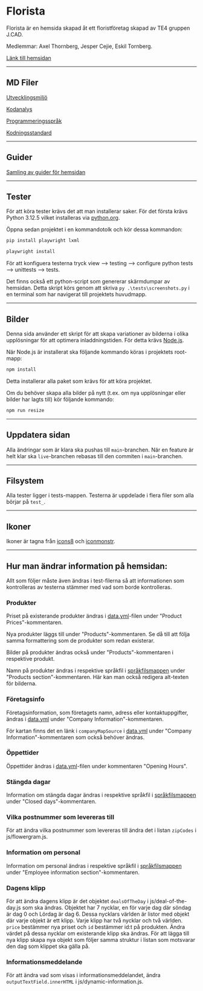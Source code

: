 # Florista

Florista är en hemsida skapad åt ett floristföretag skapad av TE4 gruppen J.CAD.

Medlemmar: Axel Thornberg, Jesper Cejie, Eskil Tornberg.

[Länk till hemsidan](https://ntig-uppsala.github.io/J.CAD-Florist/)

---

## MD Filer

[Utvecklingsmiljö](docs/development-environment-standard.md)

[Kodanalys](docs/code-analysis.md)

[Programmeringsspråk](docs/programming-language-standard.md)

[Kodningsstandard](docs/coding-standard.md)

---

## Guider

[Samling av guider för hemsidan](docs/guides.md)

---

## Tester

För att köra tester krävs det att man installerar saker. För det första krävs Python 3.12.5 vilket installeras via [python.org](https://www.python.org/downloads/release/python-3125/).

Öppna sedan projektet i en kommandotolk och kör dessa kommandon:

```bash
pip install playwright lxml
```

```bash
playwright install
```

För att konfiguera testerna tryck view --> testing --> configure python tests --> unittests --> tests.

Det finns också ett python-script som genererar skärmdumpar av hemsidan. Detta skript körs genom att skriva `py .\tests\screenshots.py` i en terminal som har navigerat till projektets huvudmapp.

---

## Bilder

Denna sida använder ett skript för att skapa variationer av bilderna i olika upplösningar för att optimera inladdningstiden. För detta krävs [Node.js](https://nodejs.org/en).

När Node.js är installerat ska följande kommando köras i projektets root-mapp:
```bash
npm install
```
Detta installerar alla paket som krävs för att köra projektet.

Om du behöver skapa alla bilder på nytt (t.ex. om nya upplösningar eller bilder har lagts till) kör följande kommando: 
```bash
npm run resize
```

---

## Uppdatera sidan

Alla ändringar som är klara ska pushas till `main`-branchen. När en feature är helt klar ska `live`-branchen rebasas till den commiten i `main`-branchen.

---

## Filsystem

Alla tester ligger i tests-mappen. Testerna är uppdelade i flera filer som alla börjar på `test_`.

---

## Ikoner

Ikoner är tagna från [icons8](https://icons8.com/) och [iconmonstr](https://iconmonstr.com/).

---

## Hur man ändrar information på hemsidan:

Allt som följer måste även ändras i test-filerna så att informationen som kontrolleras av testerna stämmer med vad som borde kontrolleras.

### Produkter
Priset på existerande produkter ändras i [data.yml](data/data/data.yml)-filen under "Product Prices"-kommentaren.

Nya produkter läggs till under "Products"-kommentaren. Se då till att följa samma formattering som de produkter som redan existerar.

Bilder på produkter ändras också under "Products"-kommentaren i respektive produkt.

Namn på produkter ändras i respektive språkfil i [språkfilsmappen](data/data-lang/) under "Products section"-kommentaren. Här kan man också redigera alt-texten för bilderna.

### Företagsinfo
Företagsinformation, som företagets namn, adress eller kontaktuppgifter, ändras i [data.yml](data/data/data.yml) under "Company Information"-kommentaren.

För kartan finns det en länk i `companyMapSource` i [data.yml](data/data/data.yml) under "Company Information"-kommentaren som också behöver ändras.

### Öppettider

Öppettider ändras i [data.yml](data/data/data.yml)-filen under kommentaren "Opening Hours".

### Stängda dagar
Information om stängda dagar ändras i respektive språkfil i [språkfilsmappen](data/data-lang/) under "Closed days"-kommentaren.

### Vilka postnummer som levereras till
För att ändra vilka postnummer som levereras till ändra det i listan `zipCodes` i js/flowergram.js.

### Information om personal
Information om personal ändras i respektive språkfil i [språkfilsmappen](data/data-lang/) under "Employee information section"-kommentaren.

### Dagens klipp
För att ändra dagens klipp är det objektet `dealsOfTheDay` i js/deal-of-the-day.js som ska ändras. Objektet har 7 nycklar, en för varje dag där söndag är dag 0 och Lördag är dag 6. Dessa nycklars världen är listor med objekt där varje objekt är ett klipp. Varje klipp har två nycklar och två världen. `price` bestämmer nya priset och `id` bestämmer id:t på produkten. Ändra värdet på dessa nycklar om existerande klipp ska ändras. För att lägga till nya klipp skapa nya objekt som följer samma struktur i listan som motsvarar den dag som klippet ska gälla på.

### Informationsmeddelande
För att ändra vad som visas i informationsmeddelandet, ändra `outputTextField.innerHTML` i js/dynamic-information.js.